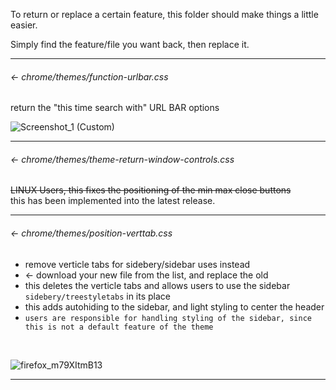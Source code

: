 To return or replace a certain feature, this folder should make things a little easier.

Simply find the feature/file you want back, then replace it.

---

###### ← chrome/themes/function-urlbar.css

return the "this time search with" URL BAR options<br>

![Screenshot_1 (Custom)](https://github.com/soulhotel/FF-ULTIMA/assets/155501797/8c0d5cba-d59b-4c59-80c0-179269031ae6)

---

###### ← chrome/themes/theme-return-window-controls.css

~~LINUX Users, this fixes the positioning of the min max close buttons<br>~~
this has been implemented into the latest release.

---

###### ← chrome/themes/position-verttab.css

- remove verticle tabs for sidebery/sidebar uses instead<br>
- ← download your new file from the list, and replace the old
- this deletes the verticle tabs and allows users to use the sidebar `sidebery/treestyletabs` in its place
- this adds autohiding to the sidebar, and light styling to center the header
- `users are responsible for handling styling of the sidebar, since this is not a default feature of the theme`
<br>

![firefox_m79XItmB13](https://github.com/soulhotel/FF-ULTIMA/assets/155501797/57a67072-e8a8-47e9-a91b-c56320178577)

---
